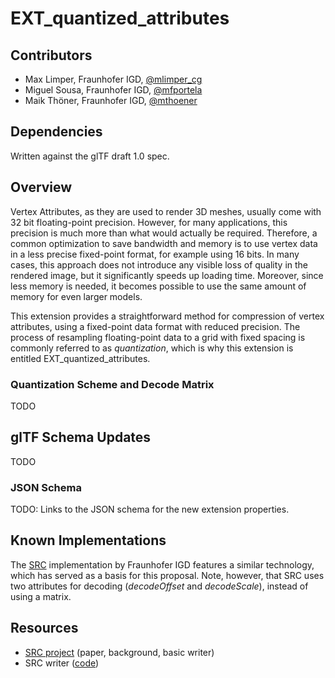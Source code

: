 # EXT_quantized_attributes 

## Contributors

* Max Limper, Fraunhofer IGD, [@mlimper_cg](https://twitter.com/mlimper_cg)
* Miguel Sousa, Fraunhofer IGD, [@mfportela](https://twitter.com/mfportela)
* Maik Thöner, Fraunhofer IGD, [@mthoener](https://twitter.com/mthoener)


## Dependencies

Written against the glTF draft 1.0 spec.

## Overview

Vertex Attributes, as they are used to render 3D meshes, usually come with 32 bit floating-point precision.
However, for many applications, this precision is much more than what would actually be required.
Therefore, a common optimization to save bandwidth and memory is to use vertex data in a less precise fixed-point format, for example using 16 bits.
In many cases, this approach does not introduce any visible loss of quality in the rendered image, but it significantly speeds up loading time.
Moreover, since less memory is needed, it becomes possible to use the same amount of memory for even larger models.

This extension provides a straightforward method for compression of vertex attributes, using a fixed-point data format with reduced precision.
The process of resampling floating-point data to a grid with fixed spacing is commonly referred to as _quantization_, which is why this extension is entitled EXT_quantized_attributes.

### Quantization Scheme and Decode Matrix

TODO

## glTF Schema Updates

TODO

### JSON Schema

TODO: Links to the JSON schema for the new extension properties.

## Known Implementations

The [SRC](http://x3dom.org/src/) implementation by Fraunhofer IGD features a similar technology, which has served as a basis for this proposal.
Note, however, that SRC uses two attributes for decoding (_decodeOffset_ and _decodeScale_), instead of using a matrix.

## Resources

* [SRC project](http://x3dom.org/src/) (paper, background, basic writer)
* SRC writer ([code](http://x3dom.org/src/files/src_writer_source.zip))
